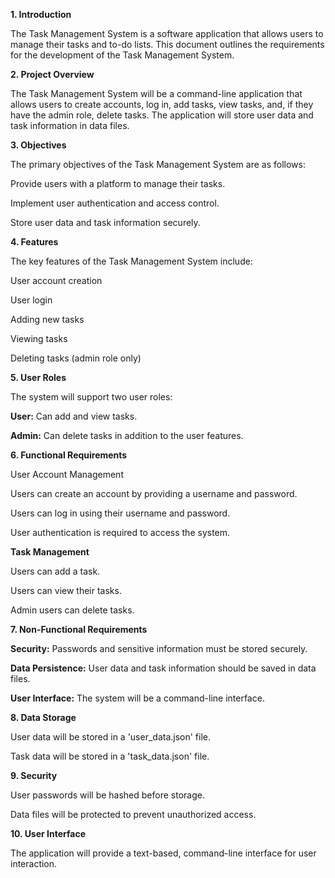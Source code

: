 **1. Introduction**

The Task Management System is a software application that allows users to manage their tasks and to-do lists. This document outlines the requirements for the development of the Task Management System.

**2. Project Overview**

The Task Management System will be a command-line application that allows users to create accounts, log in, add tasks, view tasks, and, if they have the admin role, delete tasks. The application will store user data and task information in data files.

**3. Objectives**

The primary objectives of the Task Management System are as follows:

Provide users with a platform to manage their tasks.

Implement user authentication and access control.

Store user data and task information securely.

**4. Features**

The key features of the Task Management System include:

User account creation

User login

Adding new tasks

Viewing tasks

Deleting tasks (admin role only)

**5. User Roles**

The system will support two user roles:

**User:** Can add and view tasks.

**Admin:** Can delete tasks in addition to the user features.

**6. Functional Requirements**

User Account Management

Users can create an account by providing a username and password.

Users can log in using their username and password.

User authentication is required to access the system.

**Task Management**

Users can add a task.

Users can view their tasks.

Admin users can delete tasks.

**7. Non-Functional Requirements**

**Security:** Passwords and sensitive information must be stored securely.

**Data Persistence:** User data and task information should be saved in data files.

**User Interface:** The system will be a command-line interface.

**8. Data Storage**

User data will be stored in a 'user_data.json' file.

Task data will be stored in a 'task_data.json' file.

**9. Security**

User passwords will be hashed before storage.

Data files will be protected to prevent unauthorized access.

**10. User Interface**

The application will provide a text-based, command-line interface for user interaction.
